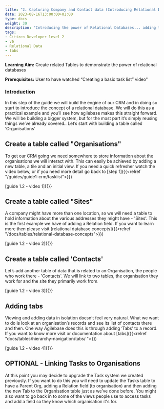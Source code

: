```yaml
---
title: "2. Capturing Company and Contact data (Introducing Relational Databases)"
date: 2023-08-16T13:00:00+01:00
type: docs
weight: 30
description: "Introducing the power of Relational Databases... adding the ability to capture Company and Contact information to start building our CRM."
tags:
- Citizen Developer level 2
- v6
- Relational Data
- tabs
---
```

**Learning Aim:** Create related Tables to demonstrate the power of relational databases

**Prerequisites:** User to have watched “Creating a basic task list” video"

### Introduction
In this step of the guide we will build the engine of our CRM and in doing so start to introduce the concept of a relational database. We will do this as a practical example and you’ll see how agilebase makes this straight forward. We will be building a bigger system, but for the most part it’s simply reusing things we’ve already covered.. Let’s start with building a table called ‘Organisations’

## Create a table called "Organisations"
To get our CRM going we need somewhere to store information about the organisations we will interact with. This can easily be achieved by adding a new table, a tile and an initial view. If you need a quick refresher watch the video below, or if you need more detail go back to [step 1]({{<relref "/guides/guide1-crm/tasklist">}})

[guide 1.2 - video 1]{{<youtube id="F-4Qp-5udsU">}}

## Create a table called "Sites"
A company might have more than one location, so we will need a table to hold information about the various addresses they might have - 'Sites'. This is the first example we have of adding a Relation field.
 If you want to learn more then please visit [relational database concepts]({{<relref "/docs/tables/relational-database-concepts">}})


[guide 1.2 - video 2]{{<youtube id="psJRDyW3RMs">}}

## Create a table called 'Contacts'
Let’s add another table of data that is related to an Organisation, the people who work there - 'Contacts'.
We will link to two tables, the organisation they work for and the site they primarily work from. 

[guide 1.2 - video 3]{{<youtube id="Mrj6Iu7fxmg">}}

## Adding tabs
Viewing and adding data in isolation doesn’t feel very natural. What we want to do is look at an organisation’s records and see its list of contacts there and then. One way Agilebase does this is through adding ‘Tabs’ to a record.
 If you want to know more visit or documentation about [tabs]({{<relref "docs/tables/hierarchy-navigation/tabs/ ">}})

 [guide 1.2 - video 4]{{<youtube id="nRSQ3IARLVI">}}

 ## OPTIONAL - Linking Tasks to Organisations
 At this point you may decide to upgrade the Task system we created previously. If you want to do this you will need to update the Tasks table to have a Parent Org, adding a Relation field (to organisation) and then adding the new Tab to the Organisation table just as we’ve done before.
You might also want to go back in to some of the views people use to access tasks and add a field so they know which organisation it's for.